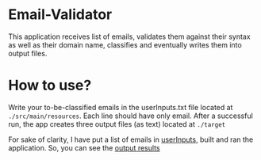 # Email-Validator

This application receives list of emails, validates them against their syntax as
well as their domain name, classifies and eventually writes them into output files.

# How to use?

Write your to-be-classified emails in the userInputs.txt file located at ```./src/main/resources```. Each line should have only email. After a successful run, the app creates three output files (as text) located at ```./target``` 

For sake of clarity, I have put a list of emails in 
[userInputs](./Project/src/main/resources/userInputs.txt), built and ran the application. So, you can see the [output results](./Project/target)
